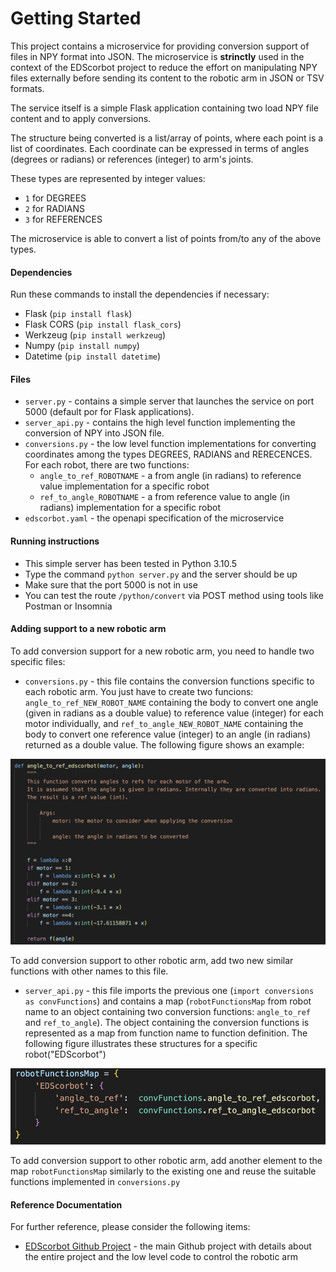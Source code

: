 # Getting Started
This project contains a microservice for providing conversion support of files in NPY format into JSON. The microservice is **strinctly** used in the context of the EDScorbot project to reduce the effort on manipulating NPY files externally before sending its content to the robotic arm in JSON or TSV formats.

The service itself is a simple Flask application containing two load NPY file content and to apply conversions. 

The structure being converted is a list/array of points, where each point is a list of coordinates. Each coordinate can be expressed in terms of angles (degrees or radians) or references (integer) to arm's joints. 

These types are represented by integer values:

* `1` for DEGREES
* `2` for RADIANS
* `3` for REFERENCES

The microservice is able to convert a list of points from/to any of the above types.

#### Dependencies
Run these commands to install the dependencies if necessary:
* Flask (`pip install flask`)
* Flask CORS (`pip install flask_cors`)
* Werkzeug (`pip install werkzeug`)
* Numpy (`pip install numpy`)
* Datetime (`pip install datetime`)

#### Files
* `server.py` - contains a simple server that launches the service on port 5000 (default por for Flask applications).
* `server_api.py` - contains the high level function implementing the conversion of NPY into JSON file. 
* `conversions.py` - the low level function implementations for converting coordinates among the types DEGREES, RADIANS and RERECENCES. For each robot, there are two functions: 
  - `angle_to_ref_ROBOTNAME` - a from angle (in radians) to reference value implementation for a specific robot
  - `ref_to_angle_ROBOTNAME` - a from reference value to angle (in radians) implementation for a specific robot
* `edscorbot.yaml` - the openapi specification of the microservice

#### Running instructions
* This simple server has been tested in Python 3.10.5 
* Type the command `python server.py` and the server should be up
* Make sure that the port 5000 is not in use
* You can test the route `/python/convert` via POST method using tools like Postman or Insomnia

#### Adding support to a new robotic arm
To add conversion support for a new robotic arm, you need to handle two specific files:
* `conversions.py` - this file contains the conversion functions specific to each robotic arm. You just have to create two funcions: `angle_to_ref_NEW_ROBOT_NAME` containing the body to convert one angle (given in radians as a double value) to reference value (integer) for each motor individually, and `ref_to_angle_NEW_ROBOT_NAME` containing the body to convert one reference value (integer) to an angle (in radians) returned as a double value. The following figure shows an example:

![Example of conversion function](/images/conversion-func-example.png "Example of conversion function")

To add conversion support to other robotic arm, add two new similar functions with other names to this file. 

* `server_api.py` - this file imports the previous one (`import conversions as convFunctions`) and contains a map (`robotFunctionsMap` from robot name to an object containing two conversion functions: `angle_to_ref` and `ref_to_angle`). The object containing the conversion functions is represented as a map from function name to function definition. The following figure illustrates these structures for a specific robot("EDScorbot")

![Example of robot conversion functions](/images/robot-functions-map.png "Example of map containing conversion functions for a specific robot")

To add conversion support to other robotic arm, add another element to the map `robotFunctionsMap` similarly to the existing one and reuse the suitable functions implemented in `conversions.py` 

#### Reference Documentation
For further reference, please consider the following items:
* [EDScorbot Github Project](https://github.com/RTC-research-group/Py-EDScorbotTool) - the main Github project with details about the entire project and the low level code to control the robotic arm